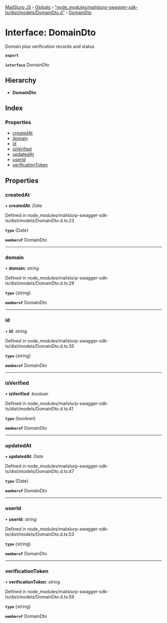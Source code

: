 [MailSlurp JS](../README.md) › [Globals](../globals.md) › ["node_modules/mailslurp-swagger-sdk-ts/dist/models/DomainDto.d"](../modules/_node_modules_mailslurp_swagger_sdk_ts_dist_models_domaindto_d_.md) › [DomainDto](_node_modules_mailslurp_swagger_sdk_ts_dist_models_domaindto_d_.domaindto.md)

# Interface: DomainDto

Domain plus verification records and status

**`export`** 

**`interface`** DomainDto

## Hierarchy

* **DomainDto**

## Index

### Properties

* [createdAt](_node_modules_mailslurp_swagger_sdk_ts_dist_models_domaindto_d_.domaindto.md#createdat)
* [domain](_node_modules_mailslurp_swagger_sdk_ts_dist_models_domaindto_d_.domaindto.md#domain)
* [id](_node_modules_mailslurp_swagger_sdk_ts_dist_models_domaindto_d_.domaindto.md#id)
* [isVerified](_node_modules_mailslurp_swagger_sdk_ts_dist_models_domaindto_d_.domaindto.md#isverified)
* [updatedAt](_node_modules_mailslurp_swagger_sdk_ts_dist_models_domaindto_d_.domaindto.md#updatedat)
* [userId](_node_modules_mailslurp_swagger_sdk_ts_dist_models_domaindto_d_.domaindto.md#userid)
* [verificationToken](_node_modules_mailslurp_swagger_sdk_ts_dist_models_domaindto_d_.domaindto.md#verificationtoken)

## Properties

###  createdAt

• **createdAt**: *Date*

Defined in node_modules/mailslurp-swagger-sdk-ts/dist/models/DomainDto.d.ts:23

**`type`** {Date}

**`memberof`** DomainDto

___

###  domain

• **domain**: *string*

Defined in node_modules/mailslurp-swagger-sdk-ts/dist/models/DomainDto.d.ts:29

**`type`** {string}

**`memberof`** DomainDto

___

###  id

• **id**: *string*

Defined in node_modules/mailslurp-swagger-sdk-ts/dist/models/DomainDto.d.ts:35

**`type`** {string}

**`memberof`** DomainDto

___

###  isVerified

• **isVerified**: *boolean*

Defined in node_modules/mailslurp-swagger-sdk-ts/dist/models/DomainDto.d.ts:41

**`type`** {boolean}

**`memberof`** DomainDto

___

###  updatedAt

• **updatedAt**: *Date*

Defined in node_modules/mailslurp-swagger-sdk-ts/dist/models/DomainDto.d.ts:47

**`type`** {Date}

**`memberof`** DomainDto

___

###  userId

• **userId**: *string*

Defined in node_modules/mailslurp-swagger-sdk-ts/dist/models/DomainDto.d.ts:53

**`type`** {string}

**`memberof`** DomainDto

___

###  verificationToken

• **verificationToken**: *string*

Defined in node_modules/mailslurp-swagger-sdk-ts/dist/models/DomainDto.d.ts:59

**`type`** {string}

**`memberof`** DomainDto

